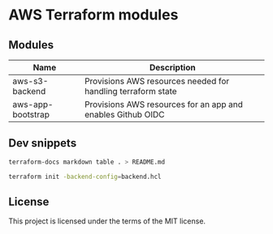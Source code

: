 # AWS Terraform modules

## Modules

| Name              | Description                                                  |
|-------------------|--------------------------------------------------------------|
| aws-s3-backend    | Provisions AWS resources needed for handling terraform state |
| aws-app-bootstrap | Provisions AWS resources for an app and enables Github OIDC  |

## Dev snippets

```bash
terraform-docs markdown table . > README.md
```

```bash
terraform init -backend-config=backend.hcl
```

## License

This project is licensed under the terms of the MIT license.
